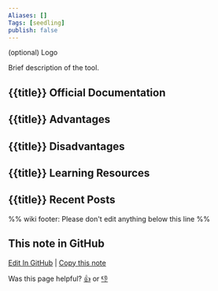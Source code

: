 ```yaml
---
Aliases: []
Tags: [seedling]
publish: false
---
```


(optional) Logo

Brief description of the tool.

## {{title}} Official Documentation

## {{title}} Advantages

## {{title}} Disadvantages

## {{title}} Learning Resources

## {{title}} Recent Posts

%% wiki footer: Please don't edit anything below this line %%

## This note in GitHub

<span class="git-footer">[Edit In GitHub](https://github.dev/data-engineering-community/data-engineering-wiki/blob/main/Tools/Data%20Stores/{{title}}.md "git-hub-edit-note") | [Copy this note](https://raw.githubusercontent.com/data-engineering-community/data-engineering-wiki/main/Tools/Data%20Stores/{{title}}.md "git-hub-copy-note")</span>

<span class="git-footer">Was this page helpful?
[👍](https://tally.so/r/mOaxjk?rating=Yes&url=https://dataengineering.wiki/Tools/Data%20Stores/{{title}}) or [👎](https://tally.so/r/mOaxjk?rating=No&url=https://dataengineering.wiki/Tools/Data%20Stores/{{title}})</span>

